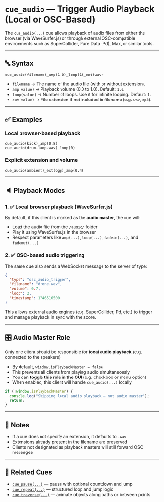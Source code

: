 
# `cue_audio` — Trigger Audio Playback (Local or OSC-Based)

The `cue_audio(...)` cue allows playback of audio files from either the browser (via WaveSurfer.js) or through external OSC-compatible environments such as SuperCollider, Pure Data (Pd), Max, or similar tools.

---

## 🔤 Syntax

```
cue_audio(filename)_amp(1.0)_loop(1)_ext(wav)
```

- `filename` → The name of the audio file (with or without extension).
- `amp(value)` → Playback volume (0.0 to 1.0). Default: `1.0`.
- `loop(value)` → Number of loops. Use `0` for infinite looping. Default: `1`.
- `ext(value)` → File extension if not included in filename (e.g. `wav`, `mp3`).

---

## ✅ Examples

### Local browser-based playback
```
cue_audio(kick)_amp(0.8)
cue_audio(drum-loop.wav)_loop(0)
```

### Explicit extension and volume
```
cue_audio(ambient)_ext(ogg)_amp(0.4)
```

---

## 🔈 Playback Modes

### 1. ✅ Local browser playback (WaveSurfer.js)

By default, if this client is marked as the **audio master**, the cue will:
- Load the audio file from the `/audio/` folder
- Play it using WaveSurfer.js in the browser
- Respect parameters like `amp(...)`, `loop(...)`, `fadein(...)`, and `fadeout(...)`

### 2. ✅ OSC-based audio triggering

The same cue also sends a WebSocket message to the server of type:

```json
{
  "type": "osc_audio_trigger",
  "filename": "drone.wav",
  "volume": 0.7,
  "loop": 2,
  "timestamp": 1746516500
}
```

This allows external audio engines (e.g. SuperCollider, Pd, etc.) to trigger and manage playback in sync with the score.

---

## 🎛️ Audio Master Role

Only one client should be responsible for **local audio playback** (e.g. connected to the speakers).

- By default, `window.isPlaybackMaster = false`
- This prevents all clients from playing audio simultaneously
- You can **toggle this role in the GUI** (e.g. checkbox or menu option)
- When enabled, this client will handle `cue_audio(...)` locally

```js
if (!window.isPlaybackMaster) {
  console.log("Skipping local audio playback — not audio master");
  return;
}
```

---

## 🚫 Notes

- If a cue does not specify an extension, it defaults to `.wav`
- Extensions already present in the filename are preserved
- Clients not designated as playback masters will still forward OSC messages

---

## 🧩 Related Cues

- [`cue_pause(...)`](cue_pause.md) — pause with optional countdown and jump
- [`cue_repeat(...)`](cue_repeat.md) — structured loop and jump logic
- [`cue_traverse(...)`](cue_traverse.md) — animate objects along paths or between points
